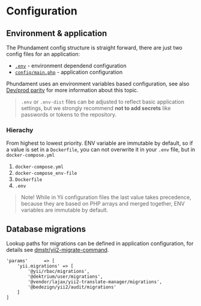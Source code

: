 Configuration
=============

## Environment & application

The Phundament config structure is straight forward, there are just two config files for an application:

 - [`.env`](https://github.com/phundament/app/blob/master/.env-dist) - environment dependend configuration
 - [`config/main.php`](https://github.com/phundament/app/blob/master/config/main.php) - application configuration

Phundament uses an environment variables based configuration, see also [Dev/prod parity](http://12factor.net/dev-prod-parity) for more information about this topic.

> `.env` or `.env-dist` files can be adjusted to reflect basic application settings, but we strongly
> recommend **not to add secrets** like passwords or tokens to the repository. 

### Hierachy

From highest to lowest priority. ENV variable are immutable by default, so if a value is set in a `Dockerfile`, you can not
 overwrite it in your `.env` file, but in `docker-compose.yml`

1. `docker-compose.yml`
2. `docker-compose_env-file`
3. `Dockerfile`
4. `.env`

> Note! While in Yii configuration files the last value takes precedence, because they are based on PHP arrays and merged 
> together, ENV variables are immutable by default.


## Database migrations

Lookup paths for migrations can be defined in application configuration, for details see [dmstr/yii2-migrate-command](https://github.com/dmstr/yii2-migrate-command/blob/master/README.md).

    'params'      => [
        'yii.migrations' => [
            '@yii/rbac/migrations',
            '@dektrium/user/migrations',
            '@vendor/lajax/yii2-translate-manager/migrations',
            '@bedezign/yii2/audit/migrations'
        ]
    ]
